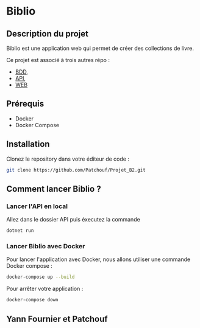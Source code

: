 # Biblio

## Description du projet

Biblio est une application web qui permet de créer des collections de livre.

Ce projet est associé à trois autres répo :
- [BDD](https://github.com/Yann-Fournier/BDD_Projet_Final_B2),
- [API](https://github.com/Yann-Fournier/API_Projet_Final_B2),
- [WEB](https://github.com/Yann-Fournier/WEB_Projet_Final_B2)

## Prérequis

- Docker
- Docker Compose

## Installation

Clonez le repository dans votre éditeur de code :

```bash
git clone https://github.com/Patchouf/Projet_B2.git 
```

##  Comment lancer Biblio ?

### Lancer l'API en local

Allez dans le dossier API puis éxecutez la commande 

```bash
dotnet run 
```
### Lancer Biblio avec Docker

Pour lancer l'application avec Docker, nous allons utiliser une commande Docker compose :

```bash
docker-compose up --build
```

Pour arrêter votre application :
```bash
docker-compose down 
```

## Yann Fournier et Patchouf
